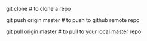 
git clone # to clone a repo

git push origin master # to push to github remote repo

git pull origin master # to pull to your local master repo
